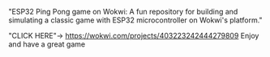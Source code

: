 
"ESP32 Ping Pong game on Wokwi: A fun repository for building and simulating a classic game with ESP32 microcontroller on Wokwi's platform."


 "CLICK HERE"-> https://wokwi.com/projects/403223242444279809 Enjoy and have a great game
